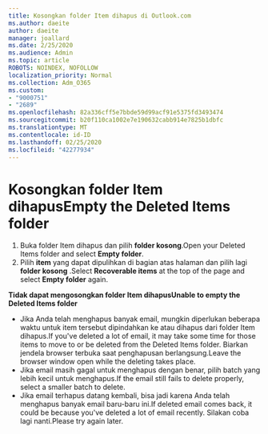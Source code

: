 ```yaml
---
title: Kosongkan folder Item dihapus di Outlook.com
ms.author: daeite
author: daeite
manager: joallard
ms.date: 2/25/2020
ms.audience: Admin
ms.topic: article
ROBOTS: NOINDEX, NOFOLLOW
localization_priority: Normal
ms.collection: Adm_O365
ms.custom:
- "9000751"
- "2689"
ms.openlocfilehash: 82a336cff5e7bbde59d99acf91e5375fd3493474
ms.sourcegitcommit: b20f110ca1002e7e190632cabb914e7825b1dbfc
ms.translationtype: MT
ms.contentlocale: id-ID
ms.lasthandoff: 02/25/2020
ms.locfileid: "42277934"
---
```

# <a name="empty-the-deleted-items-folder"></a><span data-ttu-id="c180e-102">Kosongkan folder Item dihapus</span><span class="sxs-lookup"><span data-stu-id="c180e-102">Empty the Deleted Items folder</span></span>

1. <span data-ttu-id="c180e-103">Buka folder Item dihapus dan pilih **folder kosong**.</span><span class="sxs-lookup"><span data-stu-id="c180e-103">Open your Deleted Items folder and select **Empty folder**.</span></span>
2. <span data-ttu-id="c180e-104">Pilih **item** yang dapat dipulihkan di bagian atas halaman dan pilih lagi **folder kosong** .</span><span class="sxs-lookup"><span data-stu-id="c180e-104">Select **Recoverable items** at the top of the page and select **Empty folder** again.</span></span>

<span data-ttu-id="c180e-105">**Tidak dapat mengosongkan folder Item dihapus**</span><span class="sxs-lookup"><span data-stu-id="c180e-105">**Unable to empty the Deleted Items folder**</span></span>

- <span data-ttu-id="c180e-106">Jika Anda telah menghapus banyak email, mungkin diperlukan beberapa waktu untuk item tersebut dipindahkan ke atau dihapus dari folder Item dihapus.</span><span class="sxs-lookup"><span data-stu-id="c180e-106">If you've deleted a lot of email, it may take some time for those items to move to or be deleted from the Deleted Items folder.</span></span> <span data-ttu-id="c180e-107">Biarkan jendela browser terbuka saat penghapusan berlangsung.</span><span class="sxs-lookup"><span data-stu-id="c180e-107">Leave the browser window open while the deleting takes place.</span></span>
- <span data-ttu-id="c180e-108">Jika email masih gagal untuk menghapus dengan benar, pilih batch yang lebih kecil untuk menghapus.</span><span class="sxs-lookup"><span data-stu-id="c180e-108">If the email still fails to delete properly, select a smaller batch to delete.</span></span>
- <span data-ttu-id="c180e-109">Jika email terhapus datang kembali, bisa jadi karena Anda telah menghapus banyak email baru-baru ini.</span><span class="sxs-lookup"><span data-stu-id="c180e-109">If deleted email comes back, it could be because you've deleted a lot of email recently.</span></span> <span data-ttu-id="c180e-110">Silakan coba lagi nanti.</span><span class="sxs-lookup"><span data-stu-id="c180e-110">Please try again later.</span></span>